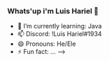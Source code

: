### Whats'up i'm Luis Hariel 👋
- 🌱 I’m currently learning: Java
- 📫 Discord: !Luis Hariel#1934
- 😄 Pronouns: He/Ele
- ⚡ Fun fact: ...
-->
